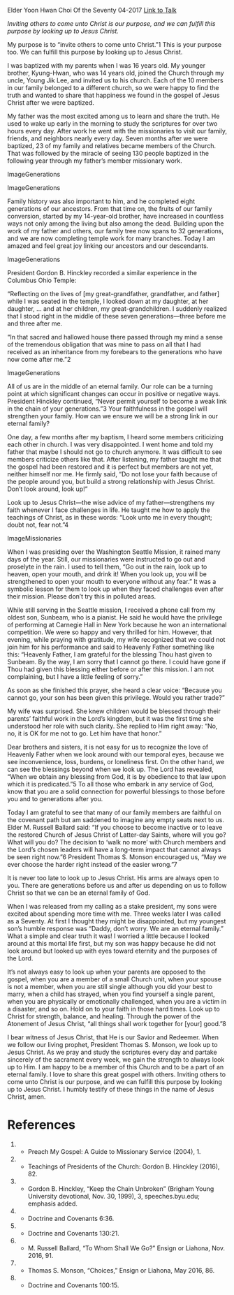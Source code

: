 Elder Yoon Hwan Choi
Of the Seventy
04-2017
[Link to Talk](https://www.churchofjesuschrist.org/study/general-conference/2017/04/dont-look-around-look-up?lang=eng)

_Inviting others to come unto Christ is our purpose, and we can fulfill this purpose by looking up to Jesus Christ._

My purpose is to “invite others to come unto Christ.”1 This is your purpose too. We can fulfill this purpose by looking up to Jesus Christ.



I was baptized with my parents when I was 16 years old. My younger brother, Kyung-Hwan, who was 14 years old, joined the Church through my uncle, Young Jik Lee, and invited us to his church. Each of the 10 members in our family belonged to a different church, so we were happy to find the truth and wanted to share that happiness we found in the gospel of Jesus Christ after we were baptized.



My father was the most excited among us to learn and share the truth. He used to wake up early in the morning to study the scriptures for over two hours every day. After work he went with the missionaries to visit our family, friends, and neighbors nearly every day. Seven months after we were baptized, 23 of my family and relatives became members of the Church. That was followed by the miracle of seeing 130 people baptized in the following year through my father’s member missionary work.

  ImageGenerations

  ImageGenerations

Family history was also important to him, and he completed eight generations of our ancestors. From that time on, the fruits of our family conversion, started by my 14-year-old brother, have increased in countless ways not only among the living but also among the dead. Building upon the work of my father and others, our family tree now spans to 32 generations, and we are now completing temple work for many branches. Today I am amazed and feel great joy linking our ancestors and our descendants.

  ImageGenerations

President Gordon B. Hinckley recorded a similar experience in the Columbus Ohio Temple:

“Reflecting on the lives of [my great-grandfather, grandfather, and father] while I was seated in the temple, I looked down at my daughter, at her daughter, … and at her children, my great-grandchildren. I suddenly realized that I stood right in the middle of these seven generations—three before me and three after me.

“In that sacred and hallowed house there passed through my mind a sense of the tremendous obligation that was mine to pass on all that I had received as an inheritance from my forebears to the generations who have now come after me.”2

  ImageGenerations

All of us are in the middle of an eternal family. Our role can be a turning point at which significant changes can occur in positive or negative ways. President Hinckley continued, “Never permit yourself to become a weak link in the chain of your generations.”3 Your faithfulness in the gospel will strengthen your family. How can we ensure we will be a strong link in our eternal family?

One day, a few months after my baptism, I heard some members criticizing each other in church. I was very disappointed. I went home and told my father that maybe I should not go to church anymore. It was difficult to see members criticize others like that. After listening, my father taught me that the gospel had been restored and it is perfect but members are not yet, neither himself nor me. He firmly said, “Do not lose your faith because of the people around you, but build a strong relationship with Jesus Christ. Don’t look around, look up!”

Look up to Jesus Christ—the wise advice of my father—strengthens my faith whenever I face challenges in life. He taught me how to apply the teachings of Christ, as in these words: “Look unto me in every thought; doubt not, fear not.”4

  ImageMissionaries

When I was presiding over the Washington Seattle Mission, it rained many days of the year. Still, our missionaries were instructed to go out and proselyte in the rain. I used to tell them, “Go out in the rain, look up to heaven, open your mouth, and drink it! When you look up, you will be strengthened to open your mouth to everyone without any fear.” It was a symbolic lesson for them to look up when they faced challenges even after their mission. Please don’t try this in polluted areas.

While still serving in the Seattle mission, I received a phone call from my oldest son, Sunbeam, who is a pianist. He said he would have the privilege of performing at Carnegie Hall in New York because he won an international competition. We were so happy and very thrilled for him. However, that evening, while praying with gratitude, my wife recognized that we could not join him for his performance and said to Heavenly Father something like this: “Heavenly Father, I am grateful for the blessing Thou hast given to Sunbeam. By the way, I am sorry that I cannot go there. I could have gone if Thou had given this blessing either before or after this mission. I am not complaining, but I have a little feeling of sorry.”

As soon as she finished this prayer, she heard a clear voice: “Because you cannot go, your son has been given this privilege. Would you rather trade?”



My wife was surprised. She knew children would be blessed through their parents’ faithful work in the Lord’s kingdom, but it was the first time she understood her role with such clarity. She replied to Him right away: “No, no, it is OK for me not to go. Let him have that honor.”

Dear brothers and sisters, it is not easy for us to recognize the love of Heavenly Father when we look around with our temporal eyes, because we see inconvenience, loss, burdens, or loneliness first. On the other hand, we can see the blessings beyond when we look up. The Lord has revealed, “When we obtain any blessing from God, it is by obedience to that law upon which it is predicated.”5 To all those who embark in any service of God, know that you are a solid connection for powerful blessings to those before you and to generations after you.

Today I am grateful to see that many of our family members are faithful on the covenant path but am saddened to imagine any empty seats next to us. Elder M. Russell Ballard said: “If you choose to become inactive or to leave the restored Church of Jesus Christ of Latter-day Saints, where will you go? What will you do? The decision to ‘walk no more’ with Church members and the Lord’s chosen leaders will have a long-term impact that cannot always be seen right now.”6 President Thomas S. Monson encouraged us, “May we ever choose the harder right instead of the easier wrong.”7

It is never too late to look up to Jesus Christ. His arms are always open to you. There are generations before us and after us depending on us to follow Christ so that we can be an eternal family of God.

When I was released from my calling as a stake president, my sons were excited about spending more time with me. Three weeks later I was called as a Seventy. At first I thought they might be disappointed, but my youngest son’s humble response was “Daddy, don’t worry. We are an eternal family.” What a simple and clear truth it was! I worried a little because I looked around at this mortal life first, but my son was happy because he did not look around but looked up with eyes toward eternity and the purposes of the Lord.

It’s not always easy to look up when your parents are opposed to the gospel, when you are a member of a small Church unit, when your spouse is not a member, when you are still single although you did your best to marry, when a child has strayed, when you find yourself a single parent, when you are physically or emotionally challenged, when you are a victim in a disaster, and so on. Hold on to your faith in those hard times. Look up to Christ for strength, balance, and healing. Through the power of the Atonement of Jesus Christ, “all things shall work together for [your] good.”8

I bear witness of Jesus Christ, that He is our Savior and Redeemer. When we follow our living prophet, President Thomas S. Monson, we look up to Jesus Christ. As we pray and study the scriptures every day and partake sincerely of the sacrament every week, we gain the strength to always look up to Him. I am happy to be a member of this Church and to be a part of an eternal family. I love to share this great gospel with others. Inviting others to come unto Christ is our purpose, and we can fulfill this purpose by looking up to Jesus Christ. I humbly testify of these things in the name of Jesus Christ, amen.

# References
1. - Preach My Gospel: A Guide to Missionary Service (2004), 1.
2. - Teachings of Presidents of the Church: Gordon B. Hinckley (2016), 82.
3. - Gordon B. Hinckley, “Keep the Chain Unbroken” (Brigham Young University devotional, Nov. 30, 1999), 3, speeches.byu.edu; emphasis added.
4. - Doctrine and Covenants 6:36.
5. - Doctrine and Covenants 130:21.
6. - M. Russell Ballard, “To Whom Shall We Go?” Ensign or Liahona, Nov. 2016, 91.
7. - Thomas S. Monson, “Choices,” Ensign or Liahona, May 2016, 86.
8. - Doctrine and Covenants 100:15.